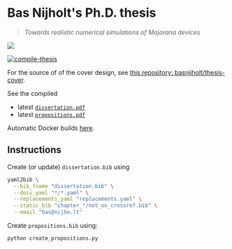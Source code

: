 # Bas Nijholt's Ph.D. thesis
> *Towards realistic numerical simulations of Majorana devices*

![](https://github.com/basnijholt/thesis-cover/raw/master/images/close-up.jpg)

[![compile-thesis](https://github.com/basnijholt/thesis/workflows/compile-thesis/badge.svg)](https://github.com/basnijholt/thesis/actions?query=workflow%3Acompile-thesis)

For the source of of the cover design, see [this repository: basnijholt/thesis-cover](https://github.com/basnijholt/thesis-cover).

See the compiled
* latest [`dissertation.pdf`](https://gitlab.kwant-project.org/qt/basnijholt/thesis-bas-nijholt/builds/artifacts/master/raw/dissertation.pdf?job=job)
* latest [`propositions.pdf`](https://gitlab.kwant-project.org/qt/basnijholt/thesis-bas-nijholt/builds/artifacts/master/file/propositions.pdf?job=job)


Automatic Docker builds [here](https://hub.docker.com/repository/docker/basnijholt/thesis).


## Instructions
Create (or update) `dissertation.bib` using
```bash
yaml2bib \
  --bib_fname "dissertation.bib" \
  --dois_yaml "*/*.yaml" \
  --replacements_yaml "replacements.yaml" \
  --static_bib "chapter_*/not_on_crossref.bib" \
  --email "bas@nijho.lt"
```

Create `propositions.bib` using:
```bash
python create_propositions.py
```
